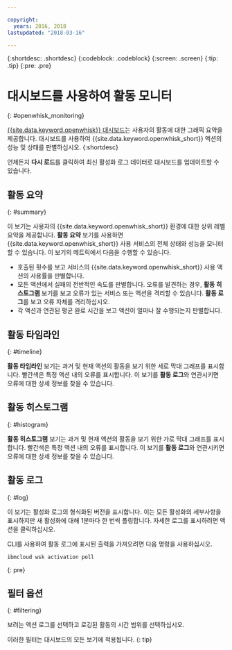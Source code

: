 ```yaml
---

copyright:
  years: 2016, 2018
lastupdated: "2018-03-16"

---
```


{:shortdesc: .shortdesc}
{:codeblock: .codeblock}
{:screen: .screen}
{:tip: .tip}
{:pre: .pre}

# 대시보드를 사용하여 활동 모니터
{: #openwhisk_monitoring}

[{{site.data.keyword.openwhisk}} 대시보드](https://console.bluemix.net/openwhisk/dashboard/)는 사용자의 활동에 대한 그래픽 요약을 제공합니다. 대시보드를 사용하여 {{site.data.keyword.openwhisk_short}} 액션의 성능 및 상태를 판별하십시오.
{:shortdesc}

언제든지 **다시 로드**를 클릭하여 최신 활성화 로그 데이터로 대시보드를 업데이트할 수 있습니다.

## 활동 요약
{: #summary}

이 보기는 사용자의 {{site.data.keyword.openwhisk_short}} 환경에 대한 상위 레벨 요약을 제공합니다. **활동 요약** 보기를 사용하면 {{site.data.keyword.openwhisk_short}} 사용 서비스의 전체 상태와 성능을 모니터할 수 있습니다. 이 보기의 메트릭에서 다음을 수행할 수 있습니다.
* 호출된 횟수를 보고 서비스의 {{site.data.keyword.openwhisk_short}} 사용 액션의 사용률을 판별합니다.
* 모든 액션에서 실패의 전반적인 속도를 판별합니다. 오류를 발견하는 경우, **활동 히스토그램** 보기를 보고 오류가 있는 서비스 또는 액션을 격리할 수 있습니다. **활동 로그**를 보고 오류 자체를 격리하십시오.
* 각 액션과 연관된 평균 완료 시간을 보고 액션이 얼마나 잘 수행되는지 판별합니다.

<!-- For tips on improving performance, see troubleshooting? -->

## 활동 타임라인
{: #timeline}

**활동 타임라인** 보기는 과거 및 현재 액션의 활동을 보기 위한 세로 막대 그래프를 표시합니다. 빨간색은 특정 액션 내의 오류를 표시합니다. 이 보기를 **활동 로그**와 연관시키면 오류에 대한 상세 정보를 찾을 수 있습니다.

## 활동 히스토그램
{: #histogram}

**활동 히스토그램** 보기는 과거 및 현재 액션의 활동을 보기 위한 가로 막대 그래프를 표시합니다. 빨간색은 특정 액션 내의 오류를 표시합니다. 이 보기를 **활동 로그**와 연관시키면 오류에 대한 상세 정보를 찾을 수 있습니다.

## 활동 로그
{: #log}

이 보기는 활성화 로그의 형식화된 버전을 표시합니다. 이는 모든 활성화의 세부사항을 표시하지만 새 활성화에 대해 1분마다 한 번씩 폴링합니다. 자세한 로그를 표시하려면 액션을 클릭하십시오.

CLI를 사용하여 활동 로그에 표시된 출력을 가져오려면 다음 명령을 사용하십시오.
```
ibmcloud wsk activation poll
```
{: pre}

## 필터 옵션
{: #filtering}

보려는 액션 로그를 선택하고 로깅된 활동의 시간 범위를 선택하십시오.

이러한 필터는 대시보드의 모든 보기에 적용됩니다.
{: tip}
